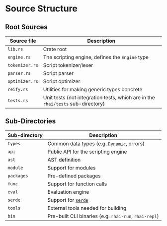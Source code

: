Source Structure
================

Root Sources
------------

| Source file    | Description                                                                     |
| -------------- | ------------------------------------------------------------------------------- |
| `lib.rs`       | Crate root                                                                      |
| `engine.rs`    | The scripting engine, defines the `Engine` type                                 |
| `tokenizer.rs` | Script tokenizer/lexer                                                          |
| `parser.rs`    | Script parser                                                                   |
| `optimizer.rs` | Script optimizer                                                                |
| `reify.rs`     | Utilities for making generic types concrete                                     |
| `tests.rs`     | Unit tests (not integration tests, which are in the `rhai/tests` sub-directory) |


Sub-Directories
---------------

| Sub-directory | Description                                           |
| ------------- | ----------------------------------------------------- |
| `types`       | Common data types (e.g. `Dynamic`, errors)            |
| `api`         | Public API for the scripting engine                   |
| `ast`         | AST definition                                        |
| `module`      | Support for modules                                   |
| `packages`    | Pre-defined packages                                  |
| `func`        | Support for function calls                            |
| `eval`        | Evaluation engine                                     |
| `serde`       | Support for [`serde`](https://crates.io/crates/serde) |
| `tools`       | External tools needed for building                    |
| `bin`         | Pre-built CLI binaries (e.g. `rhai-run`, `rhai-repl`) |
